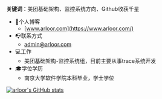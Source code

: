 **关键词**：美团基础架构、监控系统方向、Github收获千星

- :book:个人博客
  - [www.arloor.com](https://www.arloor.com/)
- :mailbox_with_no_mail:联系方式
  - admin@arloor.com
- :computer:工作
  - 美团基础架构-监控系统组，目前主要从事trace系统开发
- :mortar_board:学位学历
  - 南京大学软件学院本科毕业，学士学位 


[![arloor's GitHub stats](https://stats.quine.sh/arloor/github?simple=true)](https://quine.sh/profile/arloor)
<!-- ![Metrics](/github-metrics.svg) -->
<!-- [![Arloor's GitHub stats](https://github-readme-stats.vercel.app/api?username=arloor)](https://github.com/anuraghazra/github-readme-stats) -->
